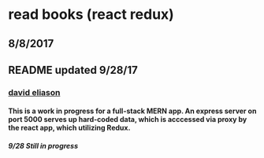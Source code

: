 # read books (react redux)
## 8/8/2017
## README updated 9/28/17
### [david eliason](http://www.deliason.com)

#### This is a work in progress for a full-stack MERN app. An express server on port 5000 serves up hard-coded data, which is acccessed via proxy by the react app, which utilizing Redux. 
##### 9/28 Still in progress